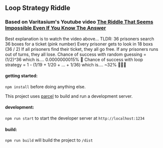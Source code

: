 ## Loop Strategy Riddle

### Based on Varitasium's Youtube video [The Riddle That Seems Impossible Even If You Know The Answer](https://www.youtube.com/watch?v=iSNsgj1OCLA)

Best explanation is to watch the video above...
TLDR:
36 prisoners search 36 boxes for a ticket (pink number)
Every prisoner gets to look in 18 boxs (36 / 2)
If all prisoners find their ticket, they all go free.
If any prisoners runs out of turns, they all lose.
Chance of success with random guessing = (1/2)^36
which is.... 0.0000000015% 🎲
Chance of success with loop strategy = 1 - (1/19 + 1/20 + ... + 1/36)
which is.... ~32% 🤯🤯🤯

#### getting started:

`npm install` before doing anything else.

This project uses [parcel](https://parceljs.org/) to build and run a development server.

#### development:

`npm run start` to start the developer server at `http://localhost:1234`

#### build:

`npm run build` will build the project to `/dist`
